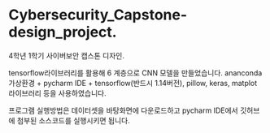# Cybersecurity_Capstone-design_project.
4학년 1학기 사이버보안 캡스톤 디자인.

tensorflow라이브러리를 활용해 6 계층으로 CNN 모델을 만들었습니다.
ananconda 가상환경 + pycharm IDE + tensorflow(반드시 1.14버전), pillow, keras, matplot 라이브러리 등을 사용하였습니다.

프로그램 실행방법은 데이터셋을 바탕화면에 다운로드하고 pycharm IDE에서 깃허브에 첨부된 소스코드를 실행시키면 됩니다.
